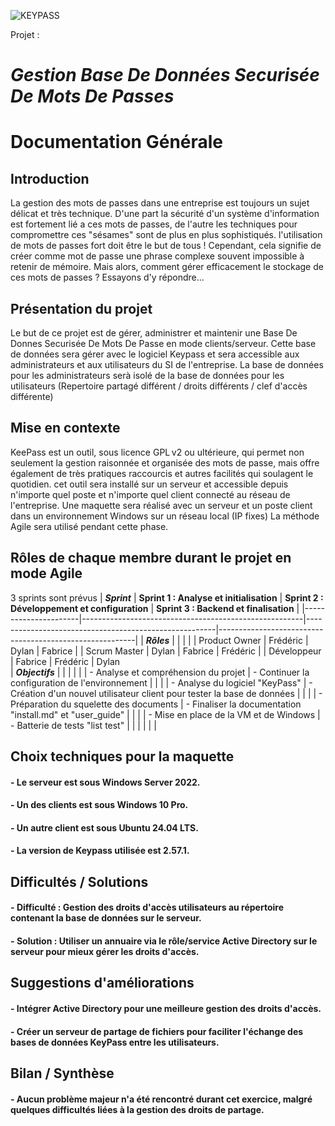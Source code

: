 ![KEYPASS](https://img.linuxfr.org/img/68747470733a2f2f6b6565706173732e696e666f2f696d616765732f69636f6e732f6b6565706173735f333232783133322e706e67/keepass_322x132.png)

Projet : 
# _**Gestion Base De Données Securisée De Mots De Passes**_

# Documentation Générale

## Introduction

La gestion des mots de passes dans une entreprise est toujours un sujet délicat et très technique.
D'une part la sécurité d'un système d'information est fortement lié a ces mots de passes, de l'autre les techniques pour compromettre ces "sésames" sont de plus en plus sophistiqués.
l'utilisation de mots de passes fort doit être le but de tous !
Cependant, cela signifie de créer comme mot de passe une phrase complexe souvent impossible à retenir de mémoire. 
Mais alors, comment gérer efficacement le stockage de ces mots de passes ?
Essayons d'y répondre...

## Présentation du projet 

Le but de ce projet est de gérer, administrer et maintenir une Base De Donnes Securisée De Mots De Passe en mode clients/serveur.
Cette base de données sera gérer avec le logiciel Keypass et sera accessible aux administrateurs et aux utilisateurs du SI de l'entreprise.
La base de données pour les administrateurs serà isolé de la base de données pour les utilisateurs (Repertoire partagé différent / droits différents / clef d'accès différente)


##  Mise en contexte

KeePass est un outil, sous licence GPL v2 ou ultérieure, qui permet non seulement la gestion raisonnée et organisée des mots de passe, mais offre également de très pratiques raccourcis et autres facilités qui soulagent le quotidien.
cet outil sera installé sur un serveur et accessible depuis n'importe quel poste et n'importe quel client connecté au réseau de l'entreprise.
Une maquette sera réalisé avec un serveur et un poste client dans un environnement Windows sur un réseau local (IP fixes)
La méthode Agile sera utilisé pendant cette phase.

## Rôles de chaque membre durant le projet en mode Agile

3 sprints sont prévus
| _**Sprint**_           | **Sprint 1 : Analyse et initialisation**              | **Sprint 2 : Développement et configuration**          | **Sprint 3 : Backend et finalisation**                  |
|----------------------|-------------------------------------------------------|-------------------------------------------------------|---------------------------------------------------------|
| _**Rôles**_            |                                                       |                                                       |                                                         |
| Product Owner        | Frédéric                                               | Dylan                                                 | Fabrice                                                  |
| Scrum Master         | Dylan                                                  | Fabrice                                               | Frédéric                                                 |
| Développeur          | Fabrice                                                | Frédéric                                              | Dylan                   
| _**Objectifs**_        |                                                       |                                                       |                                                  |
|                      | - Analyse et compréhension du projet | - Continuer la configuration de l'environnement        |                      |
|                       | - Analyse du logiciel "KeyPass"      | - Création d'un nouvel utilisateur client pour tester la base de données | |
|                       | - Préparation du squelette des documents | - Finaliser la documentation "install.md" et "user_guide" |        |
|                       | - Mise en place de la VM et de Windows | - Batterie de tests "list test"                        |                      |
|                      |                                                       |                                                   |

## Choix techniques pour la maquette

#### - Le serveur est sous **Windows Server 2022**.
#### - Un des clients est sous **Windows 10 Pro**.
#### - Un autre client est sous **Ubuntu 24.04 LTS**.
#### - La version de **Keypass** utilisée est **2.57.1**.

## Difficultés / Solutions

#### - **Difficulté :** Gestion des droits d'accès utilisateurs au répertoire contenant la base de données sur le serveur.
#### - **Solution :** Utiliser un annuaire via le rôle/service **Active Directory** sur le serveur pour mieux gérer les droits d'accès.

## Suggestions d'améliorations

#### - Intégrer **Active Directory** pour une meilleure gestion des droits d'accès.
#### - Créer un **serveur de partage de fichiers** pour faciliter l'échange des bases de données KeyPass entre les utilisateurs.

## Bilan / Synthèse

#### - Aucun problème majeur n'a été rencontré durant cet exercice, malgré quelques difficultés liées à la gestion des droits de partage.
